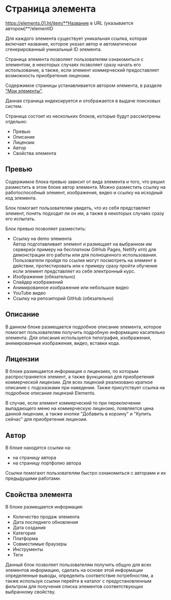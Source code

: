 # Страница элемента

https://elements.01.ht/item/**Название в URL (указывается автором)**/elementID

Для каждого элемента существует уникальная ссылка, которая включает название, которое указал автор и автоматически сгенерированный уникальный ID элемента.

Страница элемента позволяет пользователям ознакомиться с элементом, в некоторых случаях позволяет сразу начать его использование, а также, если элемент коммерческий предоставляет возможность приобретения лицензии.

Содержимое страницы устанавливается автором элемента, в разделе ["Мои элементы"](/guide/my-elements/).

Данная страница индексируется и отображается в выдаче поисковых систем.

Страница состоит из нескольких блоков, которые будут рассмотрены отдельно:

* Превью
* Описание
* Лицензии
* Автор
* Свойства элемента

## Превью

Содержимое блока превью зависит от вида элемента и того, что решил разместить в этом блоке автор элемента. Можно разместить ссылку на работоспособный элемент, изображения, видео и ссылку на исходный код элемента. 

Блок помогает пользователям увидеть, что из себя представляет элемент, понять подходит ли он им, а также в некоторых случаях сразу его испытать.

Блок превью позволяет разместить:

* Ссылку на demo элемента   
  Автор подготавливает элемент и размещает на выбранном им сервере(к примеру на бесплатном GitHub Pages, Netlify итп) для демонстрации его работы или для полноценного использования. Пользователи пройдя по ссылке могут посмотреть на элемент в действии, протестировать или к примеру сразу пройти обучение если элемент представляет из себя электронный курс.
* Изображение (обязательно)
* Слайдер изображений
* Анимированное изображение или небольшое видео
* YouTube видео
* Ссылку на репозиторий GitHub (обязательно)

## Описание

В данном блоке размещается подробное описание элемента, которое помогает пользователям получить подробную информацию касательно элемента. Для описания используется типография, изображения, анимированные изображения, видео, вставки кода.

## Лицензии

В блоке размещается информация о лицензиях, по которым распространяется элемент, а также функционал для приобретения коммерческой лицензии. Для всех лицензий реализовано краткое описание с подсказками при наведении. Также присутствует ссылка на подробное описание лицензий Elements.

В случае, если элемент коммерческий то при переключении выпадающего меню на коммерческую лицензию, появляется цена данной лицензии, а также кнопки "Добавить в корзину" и "Купить сейчас" для приобретения лицензии.

## Автор

В блоке находятся ссылки на:

* на страницу автора
* на страницу портфолио автора

Ссылки помогают пользователям быстро ознакомиться с авторами и их предыдущими работами.

## Свойства элемента

В блоке размещается информация:

* Количество продаж элемента
* Дата последнего обновления
* Дата создания
* Категория
* Платформа
* Совместимые браузеры
* Инструменты
* Теги

Данный блок позволяет пользователям получить общую для всех элементов информацию, сделать на основе этой информации определенные выводы, определить соответствие потребностям, а также используя ссылки перейти в каталог с предустановленным фильтром для получения списка элементов соответствующих выбранному свойству.


